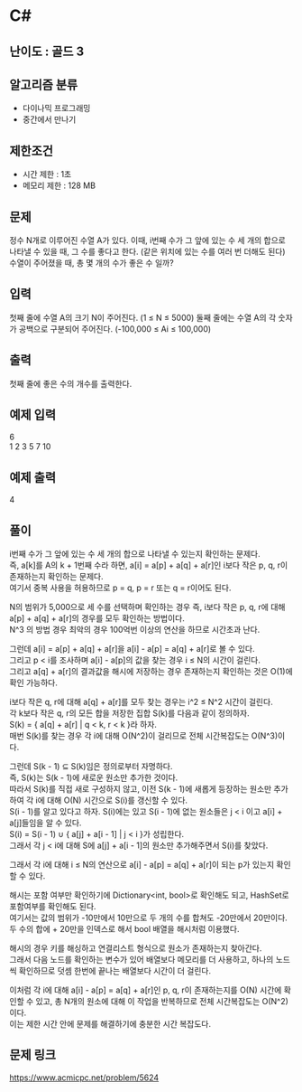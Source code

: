 # C#

## 난이도 : 골드 3

## 알고리즘 분류
  - 다이나믹 프로그래밍
  - 중간에서 만나기

## 제한조건
  - 시간 제한 : 1초
  - 메모리 제한 : 128 MB

## 문제
정수 N개로 이루어진 수열 A가 있다. 이때, i번째 수가 그 앞에 있는 수 세 개의 합으로 나타낼 수 있을 때, 그 수를 좋다고 한다. (같은 위치에 있는 수를 여러 번 더해도 된다)<br/>
수열이 주어졌을 때, 총 몇 개의 수가 좋은 수 일까?<br/>


## 입력
첫째 줄에 수열 A의 크기 N이 주어진다. (1 ≤ N ≤ 5000) 둘째 줄에는 수열 A의 각 숫자가 공백으로 구분되어 주어진다. (-100,000 ≤ Ai ≤ 100,000)<br/>


## 출력
첫째 줄에 좋은 수의 개수를 출력한다.<br/>


## 예제 입력
6<br/>
1 2 3 5 7 10<br/>


## 예제 출력
4<br/>


## 풀이
i번째 수가 그 앞에 있는 수 세 개의 합으로 나타낼 수 있는지 확인하는 문제다.<br/>
즉, a[k]를 A의 k + 1번째 수라 하면, a[i] = a[p] + a[q] + a[r]인 i보다 작은 p, q, r이 존재하는지 확인하는 문제다.<br/>
여기서 중복 사용을 허용하므로 p = q, p = r 또는 q = r이어도 된다.<br/>


N의 범위가 5,000으로 세 수를 선택하며 확인하는 경우 즉, i보다 작은 p, q, r에 대해 a[p] + a[q] + a[r]의 경우를 모두 확인하는 방법이다.<br/>
N^3 의 방법 경우 최악의 경우 100억번 이상의 연산을 하므로 시간초과 난다.<br/>


그런데 a[i] = a[p] + a[q] + a[r]을 a[i] - a[p] = a[q] + a[r]로 볼 수 있다.<br/>
그리고 p < i를 조사하며 a[i] - a[p]의 값을 찾는 경우 i ≤ N의 시간이 걸린다.<br/>
그리고 a[q] + a[r]의 결과값을 해시에 저장하는 경우 존재하는지 확인하는 것은 O(1)에 확인 가능하다.<br/>


i보다 작은 q, r에 대해 a[q] + a[r]를 모두 찾는 경우는 i^2 ≤ N^2 시간이 걸린다.<br/>
각 k보다 작은 q, r의 모든 합을 저장한 집합 S(k)를 다음과 같이 정의하자.<br/>
S(k) = \{ a[q] + a[r] \| q < k, r < k }라 하자.<br/>
매번 S(k)를 찾는 경우 각 i에 대해 O(N^2)이 걸리므로 전체 시간복잡도는 O(N^3)이다.<br/>


그런데 S(k - 1) ⊆ S(k)임은 정의로부터 자명하다.<br/>
즉, S(k)는 S(k - 1)에 새로운 원소만 추가한 것이다.<br/>
따라서 S(k)를 직접 새로 구성하지 않고, 이전 S(k - 1)에 새롭게 등장하는 원소만 추가하여 각 i에 대해 O(N) 시간으로 S(i)를 갱신할 수 있다.<br/>
S(i - 1)를 알고 있다고 하자. S(i)에는 있고 S(i - 1)에 없는 원소들은 j < i 이고 a[i] + a[j]들임을 알 수 있다.<br/>
S(i) = S(i - 1) ∪ \{ a[j] + a[i - 1] \| j < i }가 성립한다.<br/>
그래서 각 j < i에 대해 S에 a[j] + a[i - 1]의 원소만 추가해주면서 S(i)를 찾았다.<br/>


그래서 각 i에 대해 i ≤ N의 연산으로 a[i] - a[p] = a[q] + a[r]이 되는 p가 있는지 확인할 수 있다.<br/>


해시는 포함 여부만 확인하기에 Dictionary<int, bool>로 확인해도 되고, HashSet<int>로 포함여부를 확인해도 된다.<br/>
여기서는 값의 범위가 -10만에서 10만으로 두 개의 수를 합쳐도 -20만에서 20만이다.<br/>
두 수의 합에 + 20만을 인덱스로 해서 bool 배열을 해시처럼 이용했다.<br/>


해시의 경우 키를 해싱하고 연결리스트 형식으로 원소가 존재하는지 찾아간다.<br/>
그래서 다음 노드를 확인하는 변수가 있어 배열보다 메모리를 더 사용하고, 하나의 노드씩 확인하므로 덧셈 한번에 끝나는 배열보다 시간이 더 걸린다.<br/>


이처럼 각 i에 대해 a[i] - a[p] = a[q] + a[r]인 p, q, r이 존재하는지를 O(N) 시간에 확인할 수 있고, 총 N개의 원소에 대해 이 작업을 반복하므로 전체 시간복잡도는 O(N^2)이다.<br/>
이는 제한 시간 안에 문제를 해결하기에 충분한 시간 복잡도다.<br/>


## 문제 링크
https://www.acmicpc.net/problem/5624